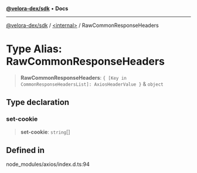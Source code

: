 [**@velora-dex/sdk**](../../README.md) • **Docs**

***

[@velora-dex/sdk](../../globals.md) / [\<internal\>](../README.md) / RawCommonResponseHeaders

# Type Alias: RawCommonResponseHeaders

> **RawCommonResponseHeaders**: `{ [Key in CommonResponseHeadersList]: AxiosHeaderValue }` & `object`

## Type declaration

### set-cookie

> **set-cookie**: `string`[]

## Defined in

node\_modules/axios/index.d.ts:94
